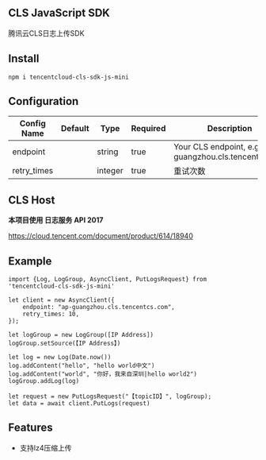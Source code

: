 ## CLS JavaScript SDK

腾讯云CLS日志上传SDK

## Install
```
npm i tencentcloud-cls-sdk-js-mini
```

## Configuration

| Config Name   | Default | Type            | Required | Description                                                  |
| ------------- | ------- | --------------- | -------- | ------------------------------------------------------------ |
| endpoint      |         | string          | true     | Your CLS endpoint, e.g. ap-guangzhou.cls.tencentcs.com |
| retry_times      |         | integer          | true     | 重试次数                                      |


## CLS Host

**本项目使用 日志服务 API 2017**


https://cloud.tencent.com/document/product/614/18940

## Example

```
import {Log, LogGroup, AsyncClient, PutLogsRequest} from 'tencentcloud-cls-sdk-js-mini'

let client = new AsyncClient({
    endpoint: "ap-guangzhou.cls.tencentcs.com",
    retry_times: 10,
});

let logGroup = new LogGroup([IP Address])
logGroup.setSource(【IP Address】)

let log = new Log(Date.now())
log.addContent("hello", "hello world中文")
log.addContent("world", "你好，我来自深圳|hello world2")
logGroup.addLog(log)

let request = new PutLogsRequest("【topicID】", logGroup);
let data = await client.PutLogs(request)

```

## Features

- 支持lz4压缩上传
